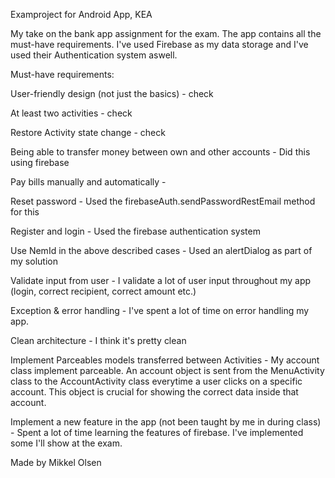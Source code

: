 Examproject for Android App, KEA

My take on the bank app assignment for the exam.
The app contains all the must-have requirements. 
I've used Firebase as my data storage and I've used their Authentication system aswell.

Must-have requirements:

User-friendly design (not just the basics) - check

At least two activities - check

Restore Activity state change - check

Being able to transfer money between own and other accounts - Did this using firebase

Pay bills manually and automatically - 

Reset password - Used the firebaseAuth.sendPasswordRestEmail method for this

Register and login - Used the firebase authentication system

Use NemId in the above described cases - Used an alertDialog as part of my solution

Validate input from user - I validate a lot of user input throughout my app (login, correct recipient, correct amount etc.)

Exception & error handling - I've spent a lot of time on error handling my app.

Clean architecture - I think it's pretty clean

Implement Parceables models transferred between Activities - My account class implement parceable. An account object is sent 
from the MenuActivity class to the AccountActivity class everytime a user clicks on a specific account. This object is crucial for showing the correct data inside that account.

Implement a new feature in the app (not been taught by me in during class) - Spent a lot of time learning the features of firebase. I've implemented some I'll show at the exam.


Made by Mikkel Olsen	
